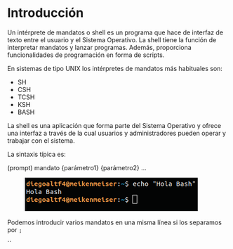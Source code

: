 # Introducción

Un intérprete de mandatos o shell es un programa que hace de interfaz de texto entre el usuario y el Sistema Operativo. La shell tiene la función de interpretar mandatos y lanzar programas. Además, proporciona funcionalidades de programación en forma de scripts.

En sistemas de tipo UNIX los intérpretes de mandatos más habituales son:

* SH
* CSH
* TCSH
* KSH
* BASH

La shell es una aplicación que forma parte del Sistema Operativo y ofrece una interfaz a través de la cual usuarios y administradores pueden operar y trabajar con el sistema.

La sintaxis típica es:

(prompt) mandato {parámetro1} {parámetro2} ...

<figure><img src="../../.gitbook/assets/image (1).png" alt=""><figcaption></figcaption></figure>

Podemos introducir varios mandatos en una misma línea si los separamos por `;`

``
